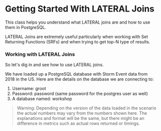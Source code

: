 # Getting Started With LATERAL Joins

This class helps you understand what LATERAL joins are and how to use them in PostgreSQL.

LATERAL Joins are extremely useful particularly when working with Set Returning Functions (SRFs) and when trying to get top-N type of results.

### Working with LATERAL Joins

So let's dig in and see how to use LATERAL joins.

We have loaded up a PostgreSQL database with Storm Event data from 2018 in the US. Here are the details on the database we are connecting to:
1. Username: groot
1. Password: password (same password for the postgres user as well)
1. A database named: workshop

> Warning: Depending on the version of the data loaded in the scenario the actual numbers may vary from the numbers shown here. The explanations and format will be the same, but there might be an difference in metrics such as actual rows returned or timings.  
